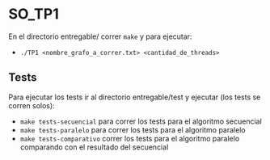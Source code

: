 # SO_TP1

En el directorio entregable/ correr `make` y para ejecutar:
* `./TP1 <nombre_grafo_a_correr.txt> <cantidad_de_threads>`

## Tests
Para ejecutar los tests ir al directorio entregable/test y ejecutar (los tests se corren solos):
* `make tests-secuencial` para correr los tests para el algoritmo secuencial
* `make tests-paralelo` para correr los tests para el algoritmo paralelo
* `make tests-comparativo` correr los tests para el algoritmo paralelo comparando con el resultado del secuencial